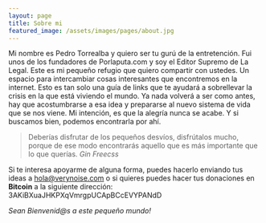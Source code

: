 ```yaml
---
layout: page
title: Sobre mi
featured_image: /assets/images/pages/about.jpg
---
```


Mi nombre es Pedro Torrealba y quiero ser tu gurú de la entretención. Fui unos de los fundadores de Porlaputa.com y soy el Editor Supremo de La Legal. Este es mi pequeño refugio que quiero compartir con ustedes. Un espacio para intercambiar cosas interesantes que encontremos en la internet. Esto es tan solo una guía de links que te ayudará a sobrellevar la crisis en la que está viviendo el mundo. Ya nada volverá a ser como antes, hay que acostumbrarse a esa idea y prepararse al nuevo sistema de vida que se nos viene. Mi intención, es que la alegría nunca se acabe. Y si buscamos bien, podemos encontrarla por ahí.

>Deberías disfrutar de los pequeños desvíos, disfrútalos mucho, porque de ese modo encontrarás aquello que es más importante que lo que querías. <cite>Gin Freecss</cite>

Si te interesa apoyarme de alguna forma, puedes hacerlo enviando tus ideas a hola@verynoise.com o si quieres puedes hacer tus donaciones en **Bitcoin** a la siguiente dirección: 3AKiBXuaJHKPXqVmrgpUCApBCcEVYPANdD

*Sean Bienvenid@s a este pequeño mundo!*
